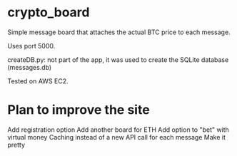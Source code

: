 # crypto_board
Simple message board that attaches the actual BTC price to each message.

Uses port 5000.

createDB.py: not part of the app, it was used to create the SQLite database (messages.db)

Tested on AWS EC2.

# Plan to improve the site

Add registration option
Add another board for ETH
Add option to "bet" with virtual money
Caching instead of a new API call for each message
Make it pretty
